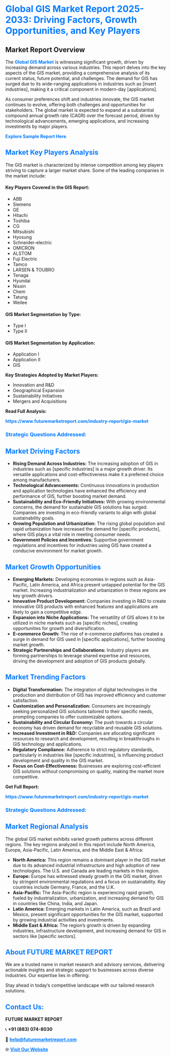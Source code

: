 <h1 style="color: #007BFF;">Global GIS Market Report 2025-2033: Driving Factors, Growth Opportunities, and Key Players</h1>

<section id="overview">
<h2>Market Report Overview</h2>
<p>The <a href="https://www.futuremarketreport.com/industry-report/gis-market" style="color: #007BFF; text-decoration: none;"><strong>Global GIS Market</strong></a> is witnessing significant growth, driven by increasing demand across various industries. This report delves into the key aspects of the GIS market, providing a comprehensive analysis of its current status, future potential, and challenges. The demand for GIS has surged due to its wide-ranging applications in industries such as [insert industries], making it a critical component in modern-day [applications].</p>
<p>As consumer preferences shift and industries innovate, the GIS market continues to evolve, offering both challenges and opportunities for stakeholders. The global market is expected to expand at a substantial compound annual growth rate (CAGR) over the forecast period, driven by technological advancements, emerging applications, and increasing investments by major players.</p>
</section>

<section id="overview">
<p><a href="https://www.futuremarketreport.com/request-sample/reportId=111571" style="color: #007BFF; text-decoration: none;"><strong>Explore Sample Report Here</strong></a></p>
</section>

<section id="key-players">
<h2 style="color: #007BFF;">Market Key Players Analysis</h2>
<p>The GIS market is characterized by intense competition among key players striving to capture a larger market share. Some of the leading companies in the market include:</p>
<h4>Key Players Covered in the GIS Report:</h4>
<ul><li>ABB</li><li>Siemens</li><li>GE</li><li>Hitachi</li><li>Toshiba</li><li>CG</li><li>Mitsubishi</li><li>Hyosung</li><li>Schneider-electric</li><li>OMICRON</li><li>ALSTOM</li><li>Fuji Electric</li><li>Tamco</li><li>LARSEN &amp; TOUBRO</li><li>Tenaga</li><li>Hyundai</li><li>Nissin</li><li>Chem</li><li>Tatung</li><li>Weilee</li></ul>
<h4>GIS Market Segmentation by Type:</h4>
<ul><li>Type I</li><li>Type II</li></ul>

<h4>GIS Market Segmentation by Application:</h4>
<ul><li>Application I</li><li>Application II</li><li>GIS</li></ul>
<p><strong>Key Strategies Adopted by Market Players:</strong></p>
<ul>
<li>Innovation and R&D</li>
<li>Geographical Expansion</li>
<li>Sustainability Initiatives</li>
<li>Mergers and Acquisitions</li>
</ul>
</section>

<section>
<p><strong>Read Full Analysis: </strong></p><a href="https://www.futuremarketreport.com/industry-report/gis-market" style="color: #007BFF; text-decoration: none;"><strong>https://www.futuremarketreport.com/industry-report/gis-market</strong></a>
<h3 style="color: #007BFF;">Strategic Questions Addressed:</h3>
</section>

<section id="driving-factors">
<h2 style="color: #007BFF;">Market Driving Factors</h2>
<ul>
<li><strong>Rising Demand Across Industries:</strong> The increasing adoption of GIS in industries such as [specific industries] is a major growth driver. Its versatile applications and cost-effectiveness make it a preferred choice among manufacturers.</li>
<li><strong>Technological Advancements:</strong> Continuous innovations in production and application technologies have enhanced the efficiency and performance of GIS, further boosting market demand.</li>
<li><strong>Sustainability and Eco-Friendly Initiatives:</strong> With growing environmental concerns, the demand for sustainable GIS solutions has surged. Companies are investing in eco-friendly variants to align with global sustainability goals.</li>
<li><strong>Growing Population and Urbanization:</strong> The rising global population and rapid urbanization have increased the demand for [specific products], where GIS plays a vital role in meeting consumer needs.</li>
<li><strong>Government Policies and Incentives:</strong> Supportive government regulations and incentives for industries using GIS have created a conducive environment for market growth.</li>
</ul>
</section>

<section id="growth-opportunities">
<h2 style="color: #007BFF;">Market Growth Opportunities</h2>
<ul>
<li><strong>Emerging Markets:</strong> Developing economies in regions such as Asia-Pacific, Latin America, and Africa present untapped potential for the GIS market. Increasing industrialization and urbanization in these regions are key growth drivers.</li>
<li><strong>Innovative Product Development:</strong> Companies investing in R&D to create innovative GIS products with enhanced features and applications are likely to gain a competitive edge.</li>
<li><strong>Expansion into Niche Applications:</strong> The versatility of GIS allows it to be utilized in niche markets such as [specific niches], creating opportunities for growth and diversification.</li>
<li><strong>E-commerce Growth:</strong> The rise of e-commerce platforms has created a surge in demand for GIS used in [specific applications], further boosting market growth.</li>
<li><strong>Strategic Partnerships and Collaborations:</strong> Industry players are forming partnerships to leverage shared expertise and resources, driving the development and adoption of GIS products globally.</li>
</ul>
</section>

<section id="trending-factors">
<h2 style="color: #007BFF;">Market Trending Factors</h2>
<ul>
<li><strong>Digital Transformation:</strong> The integration of digital technologies in the production and distribution of GIS has improved efficiency and customer satisfaction.</li>
<li><strong>Customization and Personalization:</strong> Consumers are increasingly seeking personalized GIS solutions tailored to their specific needs, prompting companies to offer customizable options.</li>
<li><strong>Sustainability and Circular Economy:</strong> The push towards a circular economy has driven demand for recyclable and reusable GIS solutions.</li>
<li><strong>Increased Investment in R&D:</strong> Companies are allocating significant resources to research and development, resulting in breakthroughs in GIS technology and applications.</li>
<li><strong>Regulatory Compliance:</strong> Adherence to strict regulatory standards, particularly in industries like [specific industries], is influencing product development and quality in the GIS market.</li>
<li><strong>Focus on Cost-Effectiveness:</strong> Businesses are exploring cost-efficient GIS solutions without compromising on quality, making the market more competitive.</li>
</ul>
</section>

<section>
<p><strong>Get Full Report: </strong></p><a href="https://www.futuremarketreport.com/industry-report/gis-market" style="color: #007BFF; text-decoration: none;"><strong>https://www.futuremarketreport.com/industry-report/gis-market</strong></a>
<h3 style="color: #007BFF;">Strategic Questions Addressed:</h3>
</section>


<section id="regional-analysis">
<h2 style="color: #007BFF;">Market Regional Analysis</h2>
<p>The global GIS market exhibits varied growth patterns across different regions. The key regions analyzed in this report include North America, Europe, Asia-Pacific, Latin America, and the Middle East & Africa:</p>
<ul>
<li><strong>North America:</strong> This region remains a dominant player in the GIS market due to its advanced industrial infrastructure and high adoption of new technologies. The U.S. and Canada are leading markets in this region.</li>
<li><strong>Europe:</strong> Europe has witnessed steady growth in the GIS market, driven by stringent environmental regulations and a focus on sustainability. Key countries include Germany, France, and the U.K.</li>
<li><strong>Asia-Pacific:</strong> The Asia-Pacific region is experiencing rapid growth, fueled by industrialization, urbanization, and increasing demand for GIS in countries like China, India, and Japan.</li>
<li><strong>Latin America:</strong> Emerging markets in Latin America, such as Brazil and Mexico, present significant opportunities for the GIS market, supported by growing industrial activities and investments.</li>
<li><strong>Middle East & Africa:</strong> The region’s growth is driven by expanding industries, infrastructure development, and increasing demand for GIS in sectors like [specific sectors].</li>
</ul>
</section>

<footer>
<h2 style="color: #007BFF;">About FUTURE MARKET REPORT</h2>
<p>We are a trusted name in market research and advisory services, delivering actionable insights and strategic support to businesses across diverse industries. Our expertise lies in offering:</p>

<p>Stay ahead in today’s competitive landscape with our tailored research solutions.</p>

<h2 style="color: #007BFF;">Contact Us:</h2>
<p><strong>FUTURE MARKET REPORT</strong></p>
<p>📞 <strong>+91 (883) 074-8030</strong></p>
<p>📧 <strong><a href="mailto:help@futuremarketreport.com" style="color: #007BFF;">help@futuremarketreport.com</a></strong></p>
<p>🌐 <strong><a href="https://www.futuremarketreport.com/" style="color: #007BFF;">Visit Our Website</a></strong></p>
</footer>